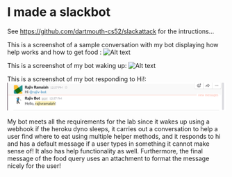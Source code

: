 # I made a slackbot

See <https://github.com/dartmouth-cs52/slackattack> for the intructions...

This is a screenshot of a sample conversation with my bot displaying how help works and how to get food :
![Alt text](images/FeedMe.jpg "Optional Title")

This is a screenshot of my bot waking up:
![Alt text](images/WakeUp.jpg "Optional Title")

This is a screenshot of my bot responding to Hi!:
![Alt text](images/Hello.jpg "Optional Title")

My bot meets all the requirements for the lab since it wakes up using a webhook if the heroku dyno sleeps, it carries out a conversation to help a user find where to eat using multiple helper methods, and it responds to hi and has a default message if a user types in something it cannot make sense of! It also has help functionality as well. Furthermore, the final message of the food query uses an attachment to format the message nicely for the user!
